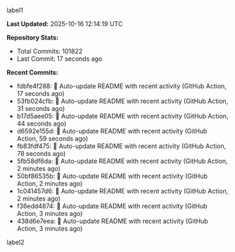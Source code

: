 
label1 
<!-- ACTIVITY_START -->
**Last Updated:** 2025-10-16 12:14:19 UTC

**Repository Stats:**
- Total Commits: 101822
- Last Commit: 17 seconds ago

**Recent Commits:**
- fdbfe4f288: 🤖 Auto-update README with recent activity (GitHub Action, 17 seconds ago)
- 53fb024cfb: 🤖 Auto-update README with recent activity (GitHub Action, 31 seconds ago)
- b17d5aee05: 🤖 Auto-update README with recent activity (GitHub Action, 44 seconds ago)
- d6592e155d: 🤖 Auto-update README with recent activity (GitHub Action, 59 seconds ago)
- fb83fdf475: 🤖 Auto-update README with recent activity (GitHub Action, 78 seconds ago)
- 5fb58df6da: 🤖 Auto-update README with recent activity (GitHub Action, 2 minutes ago)
- 50bf86535b: 🤖 Auto-update README with recent activity (GitHub Action, 2 minutes ago)
- 1c041457d6: 🤖 Auto-update README with recent activity (GitHub Action, 2 minutes ago)
- f36edd4874: 🤖 Auto-update README with recent activity (GitHub Action, 3 minutes ago)
- 438d6e7eea: 🤖 Auto-update README with recent activity (GitHub Action, 3 minutes ago)
<!-- ACTIVITY_END -->

label2

